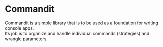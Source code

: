 Commandit
=========


Commandit is a simple library that is to be used as a foundation for writing console apps.  
Its job is to organize and handle individual commands (strategies) and wrangle parameters.
